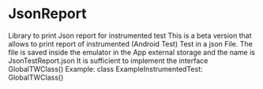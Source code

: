 # JsonReport
Library to print Json report for instrumented test
This is a beta version that allows to print report of instrumented (Android Test) Test in a json File.
The file is saved inside the emulator in the App external storage and the name is JsonTestReport.json
It is sufficient to implement the interface GlobalTWClass()
Example: 
class ExampleInstrumentedTest: GlobalTWClass()

